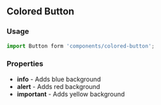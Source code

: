 ## Colored Button

### Usage

```js
import Button form 'components/colored-button';
```

### Properties

* **info** - Adds blue background
* **alert** - Adds red background
* **important** - Adds yellow background
